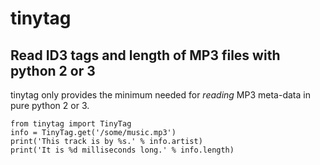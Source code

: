 tinytag
=======

Read ID3 tags and length of MP3 files with python 2 or 3
------------------

tinytag only provides the minimum needed for _reading_ MP3 meta-data in 
pure python 2 or 3.

    from tinytag import TinyTag
    info = TinyTag.get('/some/music.mp3')
    print('This track is by %s.' % info.artist)
    print('It is %d milliseconds long.' % info.length)